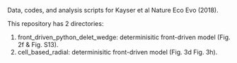 Data, codes, and analysis scripts for Kayser et al Nature Eco Evo (2018).

This repository has 2 directories:

1. front_driven_python_delet_wedge: determinisitic front-driven model (Fig. 2f & Fig. S13).
2. cell_based_radial: determinisitic front-driven model (Fig. 3d  Fig. 3h).
